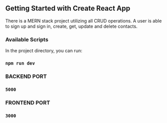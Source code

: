 ## Getting Started with Create React App

There is a MERN stack project utilizing all CRUD operations. A user is able to sign up and sign in, create, get, update and delete contacts.

### Available Scripts

In the project directory, you can run:

### `npm run dev`

### BACKEND PORT

### `5000`

### FRONTEND PORT

### `3000`